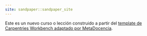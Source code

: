 ```yaml
---
site: sandpaper::sandpaper_site
---
```


Este es un nuevo curso o lección construido a partir del [template de Carpentries Workbench adaptado por MetaDocencia][workbench]. 


[workbench]: https://metadocencia.github.io/metadocencia-workbench-template

